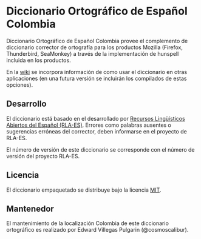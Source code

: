 # Diccionario Ortográfico de Español Colombia

Diccionario Ortográfico de Español Colombia provee el complemento de diccionario corrector de ortografía para los productos Mozilla (Firefox, Thunderbird, SeaMonkey) a través de la implementación de hunspell incluida en los productos.  

En la [wiki](https://github.com/cosmoscalibur/diccionario-mozilla-es-co/wiki/02-Usar-en-otras-aplicaciones) se incorpora información de como usar el diccionario en otras aplicaciones (en una futura versión se incluirán los compilados de estas opciones).

## Desarrollo

El diccionario está basado en el desarrollado por [Recursos Lingüísticos Abiertos del Español (RLA-ES)](https://github.com/sbosio/rla-es). Errores como palabras ausentes o sugerencias erróneas del corrector, deben informarse en el proyecto de RLA-ES.  

El número de versión de este diccionario se corresponde con el número de versión del proyecto RLA-ES.  

## Licencia

El diccionario empaquetado se distribuye bajo la licencia [MIT](LICENSE).

## Mantenedor

El mantenimiento de la localización Colombia de este diccionario ortográfico es realizado por Edward Villegas Pulgarin (@cosmoscalibur).
